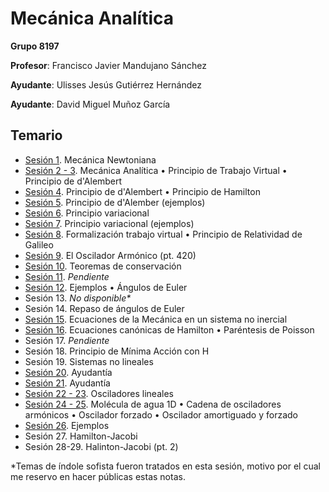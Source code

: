 # Mecánica Analítica

**Grupo 8197**

**Profesor**: Francisco Javier Mandujano Sánchez

**Ayudante**: Ulisses Jesús Gutiérrez Hernández

**Ayudante**: David Miguel Muñoz García

## Temario

- [Sesión 1](/Mec%C3%A1nica%20Anal%C3%ADtica/Sesi%C3%B3n%2001.pdf). Mecánica Newtoniana
- [Sesión 2 - 3](/Mec%C3%A1nica%20Anal%C3%ADtica/Sesi%C3%B3n%2002%20-%2003.pdf). Mecánica Analítica • Principio de Trabajo Virtual • Principio de d'Alembert
- [Sesión 4](/Mec%C3%A1nica%20Anal%C3%ADtica/Sesi%C3%B3n%2004.pdf). Principio de d'Alembert • Principio de Hamilton
- [Sesión 5](/Mec%C3%A1nica%20Anal%C3%ADtica/Sesi%C3%B3n%2005.pdf). Principio de d'Alember (ejemplos)
- [Sesión 6](/Mec%C3%A1nica%20Anal%C3%ADtica/Sesi%C3%B3n%2006.pdf). Principio variacional
- [Sesión 7](/Mec%C3%A1nica%20Anal%C3%ADtica/Sesi%C3%B3n%2007.pdf). Principio variacional (ejemplos)
- [Sesión 8](/Mec%C3%A1nica%20Anal%C3%ADtica/Sesi%C3%B3n%2008.pdf). Formalización trabajo virtual • Principio de Relatividad de Galileo
- [Sesión 9](/Mec%C3%A1nica%20Anal%C3%ADtica/Sesi%C3%B3n%2009.pdf). El Oscilador Armónico (pt. 420)
- [Sesión 10](/Mec%C3%A1nica%20Anal%C3%ADtica/Sesi%C3%B3n%2010.pdf). Teoremas de conservación
- [Sesión 11](/Mec%C3%A1nica%20Anal%C3%ADtica/Sesi%C3%B3n%2011.pdf). _Pendiente_
- [Sesión 12](/Mec%C3%A1nica%20Anal%C3%ADtica/Sesi%C3%B3n%2012.pdf). Ejemplos • Ángulos de Euler
- Sesión 13. _No disponible*_
- Sesión 14. Repaso de ángulos de Euler
- [Sesión 15](/Mec%C3%A1nica%20Anal%C3%ADtica/Sesi%C3%B3n%2015.pdf). Ecuaciones de la Mecánica en un sistema no inercial
- [Sesión 16](/Mec%C3%A1nica%20Anal%C3%ADtica/Sesi%C3%B3n%2016.pdf). Ecuaciones canónicas de Hamilton • Paréntesis de Poisson
- Sesión 17. _Pendiente_
- Sesión 18. Principio de Mínima Acción con H
- Sesión 19. Sistemas no lineales
- [Sesión 20](/Mec%C3%A1nica%20Anal%C3%ADtica/Sesi%C3%B3n%2020.pdf). Ayudantía
- [Sesión 21](/Mec%C3%A1nica%20Anal%C3%ADtica/Sesi%C3%B3n%2021.pdf). Ayudantía
- [Sesión 22 - 23](/Mec%C3%A1nica%20Anal%C3%ADtica/Sesi%C3%B3n%2022%20-%2023.pdf). Osciladores lineales
- [Sesión 24 - 25](/Mec%C3%A1nica%20Anal%C3%ADtica/Sesi%C3%B3n%2024%20-%2025.pdf). Molécula de agua 1D • Cadena de osciladores armónicos • Oscilador forzado • Oscilador amortiguado y forzado
- [Sesión 26](/Mec%C3%A1nica%20Anal%C3%ADtica/Sesi%C3%B3n%2026.pdf). Ejemplos
- Sesión 27. Hamilton-Jacobi
- Sesión 28-29. Halinton-Jacobi (pt. 2)

*Temas de índole sofista fueron tratados en esta sesión, motivo por el cual me reservo en hacer públicas estas notas.
